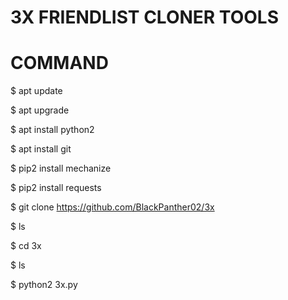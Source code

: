 # 3X FRIENDLIST CLONER TOOLS
# COMMAND

$ apt update

$ apt upgrade

$ apt install python2

$ apt install git

$ pip2 install mechanize

$ pip2 install requests

$ git clone https://github.com/BlackPanther02/3x

$ ls

$ cd 3x

$ ls

$ python2 3x.py

# 
